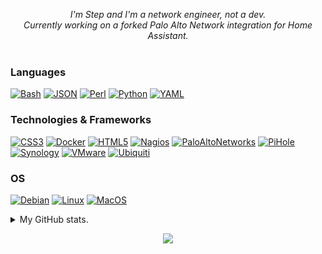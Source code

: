 <p align="center">
  <i>
        I'm Step and I'm a network engineer, not a dev.<br>
        Currently working on a forked Palo Alto Network integration for Home Assistant.<br>
  </i><br>
</p>

### Languages
[![Bash](https://img.shields.io/badge/bash-black?style=for-the-badge&logo=gnu-bash&logoColor=white)](https://github.com/FoUStep)
[![JSON](https://img.shields.io/badge/json-black?style=for-the-badge&logo=json)](https://hub.docker.com/u/FoUStep)
[![Perl](https://img.shields.io/badge/perl-black?style=for-the-badge&logo=perl)](https://github.com/FoUStep)
[![Python](https://img.shields.io/badge/python-black?style=for-the-badge&logo=python)](https://github.com/FoUStep)
[![YAML](https://img.shields.io/badge/yaml-black?style=for-the-badge&logo=yaml)](https://hub.docker.com/u/FoUStep)

### Technologies & Frameworks
[![CSS3](https://img.shields.io/badge/css3-black?style=for-the-badge&logo=css3)](https://hub.docker.com/u/FoUStep)
[![Docker](https://img.shields.io/badge/docker-black?style=for-the-badge&logo=docker)](https://hub.docker.com/u/FoUStep)
[![HTML5](https://img.shields.io/badge/html5-black?style=for-the-badge&logo=html5)](https://hub.docker.com/u/FoUStep)
[![Nagios](https://img.shields.io/badge/nagios-black?style=for-the-badge&logo=nagios)](https://hub.docker.com/u/FoUStep)
[![PaloAltoNetworks](https://img.shields.io/badge/paloaltonetworks-black?style=for-the-badge&logo=paloaltonetworks)](https://hub.docker.com/u/FoUStep)
[![PiHole](https://img.shields.io/badge/pihole-black?style=for-the-badge&logo=pihole)](https://hub.docker.com/u/FoUStep)
[![Synology](https://img.shields.io/badge/synology-black?style=for-the-badge&logo=synology)](https://hub.docker.com/u/FoUStep)
[![VMware](https://img.shields.io/badge/vmware-black?style=for-the-badge&logo=vmware)](https://hub.docker.com/u/FoUStep)
[![Ubiquiti](https://img.shields.io/badge/ubiquiti-black?style=for-the-badge&logo=ubiquiti)](https://hub.docker.com/u/FoUStep)


### OS
[![Debian](https://img.shields.io/badge/debian-black?style=for-the-badge&logo=Debian)](https://github.com/FoUStep)
[![Linux](https://img.shields.io/badge/linux-black?style=for-the-badge&logo=Linux)](https://github.com/FoUStep)
[![MacOS](https://img.shields.io/badge/MacOS-black?style=for-the-badge&logo=Apple)](https://github.com/FoUStep)

<details>
<summary>My GitHub stats.</summary>
<p align="center">
  <a href="https://github.com/FoUStep">
    <img src="http://github-profile-summary-cards.vercel.app/api/cards/profile-details?username=FoUStep&theme=transparent" />
  </a>
  <a href="https://github.com/FoUStep">
    <img src="https://github-readme-streak-stats.herokuapp.com/?user=FoUStep&hide_border=true&card_width=338&theme=transparent" />
  </a>
  <a href="https://github.com/FoUStep">
    <img src="http://github-profile-summary-cards.vercel.app/api/cards/stats?username=FoUStep&theme=transparent" />
  </a>
  <a href="https://github.com/FoUStep">
    <img src="https://github-readme-stats.vercel.app/api/top-langs/?username=FoUStep&langs_count=10&exclude_repo=&hide=jupyter%20notebook,vim%20script,cmake,makefile,batchfile,emacs%20lisp,css,html&layout=default&card_width=699&hide_border=true&theme=transparent" />
  </a>
</p>
</details>

<p align="center">
  <a href="https://github.com/FoUStep">
    <img src="https://komarev.com/ghpvc/?username=FoUStep&color=blue&style=flat)" />
  </a>
</p>
